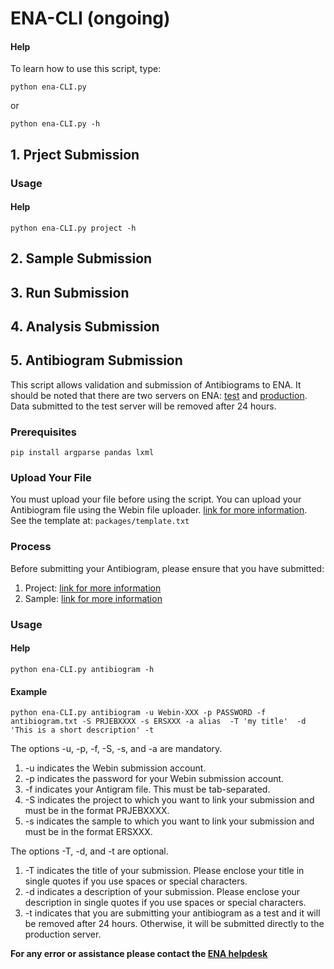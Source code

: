 # ENA-CLI (ongoing)

#### Help
To learn how to use this script, type:
```
python ena-CLI.py
```
or 
```
python ena-CLI.py -h 
```

## 1. Prject Submission

### Usage

#### Help

```
python ena-CLI.py project -h 
```

## 2. Sample Submission

## 3. Run Submission

## 4. Analysis Submission 

## 5. Antibiogram Submission

This script allows validation and submission of Antibiograms to ENA. It should be noted that there are two servers on ENA: [test](https://wwwdev.ebi.ac.uk/ena/submit/webin/login) and [production](https://www.ebi.ac.uk/ena/submit/webin/login). Data submitted to the test server will be removed after 24 hours.

### Prerequisites
```
pip install argparse pandas lxml
```

### Upload Your File

You must upload your file before using the script. You can upload your Antibiogram file using the Webin file uploader. [link for more information](https://ena-docs.readthedocs.io/en/latest/submit/fileprep/upload.html#uploading-files-to-ena).  
See the template at: ```packages/template.txt```
### Process

Before submitting your Antibiogram, please ensure that you have submitted:
1. Project: [link for more information](https://ena-docs.readthedocs.io/en/latest/submit/study.html)
2. Sample: [link for more information](https://ena-docs.readthedocs.io/en/latest/submit/samples.html)

### Usage

#### Help

```
python ena-CLI.py antibiogram -h 
```

#### Example
```
python ena-CLI.py antibiogram -u Webin-XXX -p PASSWORD -f antibiogram.txt -S PRJEBXXXX -s ERSXXX -a alias  -T 'my title'  -d  'This is a short description' -t
```

The options -u, -p, -f, -S, -s, and -a are mandatory.
1. -u indicates the Webin submission account.
2. -p indicates the password for your Webin submission account.
3. -f indicates your Antigram file. This must be tab-separated.
4. -S indicates the project to which you want to link your submission and must be in the format PRJEBXXXX.
5. -s indicates the sample to which you want to link your submission and must be in the format ERSXXX.

The options -T, -d, and -t are optional.
1. -T indicates the title of your submission. Please enclose your title in single quotes if you use spaces or special characters.
2. -d indicates a description of your submission. Please enclose your description in single quotes if you use spaces or special characters.
3. -t indicates that you are submitting your antibiogram as a test and it will be removed after 24 hours. Otherwise, it will be submitted directly to the production server.


**For any error or assistance please contact the [ENA helpdesk](https://www.ebi.ac.uk/ena/browser/support)**